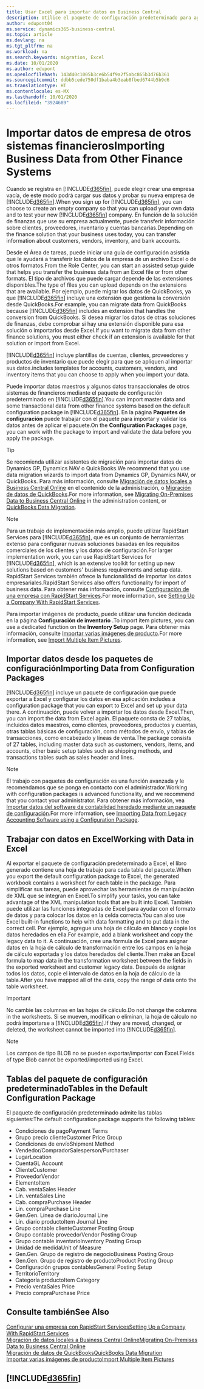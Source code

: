 ```yaml
---
title: Usar Excel para importar datos en Business Central
description: Utilice el paquete de configuración predeterminado para agregar datos de cliente en Excel e importar los datos en Business Central.
author: edupont04
ms.service: dynamics365-business-central
ms.topic: article
ms.devlang: na
ms.tgt_pltfrm: na
ms.workload: na
ms.search.keywords: migration, Excel
ms.date: 10/01/2020
ms.author: edupont
ms.openlocfilehash: 143d40c1005b3ce6b54f9a2f5abc865b3d76b361
ms.sourcegitcommit: ddbb5cede750df1baba4b3eab8fbed6744b5b9d6
ms.translationtype: HT
ms.contentlocale: es-MX
ms.lasthandoff: 10/01/2020
ms.locfileid: "3924689"
---
```

# <a name="importing-business-data-from-other-finance-systems"></a><span data-ttu-id="9891d-103">Importar datos de empresa de otros sistemas financieros</span><span class="sxs-lookup"><span data-stu-id="9891d-103">Importing Business Data from Other Finance Systems</span></span>

<span data-ttu-id="9891d-104">Cuando se registra en [!INCLUDE[d365fin](includes/d365fin_md.md)], puede elegir crear una empresa vacía, de este modo podrá cargar sus datos y probar su nueva empresa de [!INCLUDE[d365fin](includes/d365fin_md.md)].</span><span class="sxs-lookup"><span data-stu-id="9891d-104">When you sign up for [!INCLUDE[d365fin](includes/d365fin_md.md)], you can choose to create an empty company so that you can upload your own data and to test your new [!INCLUDE[d365fin](includes/d365fin_md.md)] company.</span></span> <span data-ttu-id="9891d-105">En función de la solución de finanzas que use su empresa actualmente, puede transferir información sobre clientes, proveedores, inventario y cuentas bancarias.</span><span class="sxs-lookup"><span data-stu-id="9891d-105">Depending on the finance solution that your business uses today, you can transfer information about customers, vendors, inventory, and bank accounts.</span></span>  

<span data-ttu-id="9891d-106">Desde el Área de tareas, puede iniciar una guía de configuración asistida que le ayudará a transferir los datos de la empresa de un archivo Excel o de otros formatos.</span><span class="sxs-lookup"><span data-stu-id="9891d-106">From the Role Center, you can start an assisted setup guide that helps you transfer the business data from an Excel file or from other formats.</span></span> <span data-ttu-id="9891d-107">El tipo de archivos que puede cargar depende de las extensiones disponibles.</span><span class="sxs-lookup"><span data-stu-id="9891d-107">The type of files you can upload depends on the extensions that are available.</span></span> <span data-ttu-id="9891d-108">Por ejemplo, puede migrar los datos de QuickBooks, ya que [!INCLUDE[d365fin](includes/d365fin_md.md)] incluye una extensión que gestiona la conversión desde QuickBooks.</span><span class="sxs-lookup"><span data-stu-id="9891d-108">For example, you can migrate data from QuickBooks because [!INCLUDE[d365fin](includes/d365fin_md.md)] includes an extension that handles the conversion from QuickBooks.</span></span> <span data-ttu-id="9891d-109">Si desea migrar los datos de otras soluciones de finanzas, debe comprobar si hay una extensión disponible para esa solución o importarlos desde Excel.</span><span class="sxs-lookup"><span data-stu-id="9891d-109">If you want to migrate data from other finance solutions, you must either check if an extension is available for that solution or import from Excel.</span></span>  

[!INCLUDE[d365fin](includes/d365fin_md.md)] <span data-ttu-id="9891d-110">incluye plantillas de cuentas, clientes, proveedores y productos de inventario que puede elegir para que se apliquen al importar sus datos.</span><span class="sxs-lookup"><span data-stu-id="9891d-110">includes templates for accounts, customers, vendors, and inventory items that you can choose to apply when you import your data.</span></span>

<span data-ttu-id="9891d-111">Puede importar datos maestros y algunos datos transaccionales de otros sistemas de financieros mediante el paquete de configuración predeterminado en [!INCLUDE[d365fin](includes/d365fin_md.md)].</span><span class="sxs-lookup"><span data-stu-id="9891d-111">You can import master data and some transactional data from other finance systems based on the default configuration package in [!INCLUDE[d365fin](includes/d365fin_md.md)].</span></span> <span data-ttu-id="9891d-112">En la página **Paquetes de configuración** puede trabajar con el paquete para importar y validar los datos antes de aplicar el paquete.</span><span class="sxs-lookup"><span data-stu-id="9891d-112">On the **Configuration Packages** page, you can work with the package to import and validate the data before you apply the package.</span></span>  

> [!TIP]  
> <span data-ttu-id="9891d-113">Se recomienda utilizar asistentes de migración para importar datos de Dynamics GP, Dynamics NAV o QuickBooks.</span><span class="sxs-lookup"><span data-stu-id="9891d-113">We recommend that you use data migration wizards to import data from Dynamics GP, Dynamics NAV, or QuickBooks.</span></span> <span data-ttu-id="9891d-114">Para más información, consulte [Migración de datos locales a Business Central Online](/dynamics365/business-central/dev-itpro/administration/migrate-data) en el contenido de la administración, o [Migración de datos de QuickBooks](ui-extensions-quickbooks-data-migration.md).</span><span class="sxs-lookup"><span data-stu-id="9891d-114">For more information, see [Migrating On-Premises Data to Business Central Online](/dynamics365/business-central/dev-itpro/administration/migrate-data) in the administration content, or [QuickBooks Data Migration](ui-extensions-quickbooks-data-migration.md).</span></span>

> [!NOTE]  
> <span data-ttu-id="9891d-115">Para un trabajo de implementación más amplio, puede utilizar RapidStart Services para [!INCLUDE[d365fin](includes/d365fin_md.md)], que es un conjunto de herramientas extenso para configurar nuevas soluciones basadas en los requisitos comerciales de los clientes y los datos de configuración.</span><span class="sxs-lookup"><span data-stu-id="9891d-115">For larger implementation work, you can use RapidStart Services for [!INCLUDE[d365fin](includes/d365fin_md.md)], which is an extensive toolkit for setting up new solutions based on customers' business requirements and setup data.</span></span> <span data-ttu-id="9891d-116">RapidStart Services también ofrece la funcionalidad de importar los datos empresariales.</span><span class="sxs-lookup"><span data-stu-id="9891d-116">RapidStart Services also offers functionality for import of business data.</span></span> <span data-ttu-id="9891d-117">Para obtener más información, consulte [Configuración de una empresa con RapidStart Services](admin-set-up-a-company-with-rapidstart.md).</span><span class="sxs-lookup"><span data-stu-id="9891d-117">For more information, see [Setting Up a Company With RapidStart Services](admin-set-up-a-company-with-rapidstart.md).</span></span>

<span data-ttu-id="9891d-118">Para importar imágenes de producto, puede utilizar una función dedicada en la página **Configuración de inventario** .</span><span class="sxs-lookup"><span data-stu-id="9891d-118">To import item pictures, you can use a dedicated function on the **Inventory Setup** page.</span></span> <span data-ttu-id="9891d-119">Para obtener más información, consulte [Importar varias imágenes de producto](inventory-how-import-item-pictures.md).</span><span class="sxs-lookup"><span data-stu-id="9891d-119">For more information, see [Import Multiple Item Pictures](inventory-how-import-item-pictures.md).</span></span>

## <a name="importing-data-from-configuration-packages"></a><span data-ttu-id="9891d-120">Importar datos desde los paquetes de configuración</span><span class="sxs-lookup"><span data-stu-id="9891d-120">Importing Data from Configuration Packages</span></span>
[!INCLUDE[d365fin](includes/d365fin_md.md)] <span data-ttu-id="9891d-121">incluye un paquete de configuración que puede exportar a Excel y configurar los datos en esa aplicación.</span><span class="sxs-lookup"><span data-stu-id="9891d-121">includes a configuration package that you can export to Excel and set up your data there.</span></span> <span data-ttu-id="9891d-122">A continuación, puede volver a importar los datos desde Excel.</span><span class="sxs-lookup"><span data-stu-id="9891d-122">Then, you can import the data from Excel again.</span></span> <span data-ttu-id="9891d-123">El paquete consta de 27 tablas, incluidos datos maestros, como clientes, proveedores, productos y cuentas, otras tablas básicas de configuración, como métodos de envío, y tablas de transacciones, como encabezado y líneas de venta.</span><span class="sxs-lookup"><span data-stu-id="9891d-123">The package consists of 27 tables, including master data such as customers, vendors, items, and accounts, other basic setup tables such as shipping methods, and transactions tables such as sales header and lines.</span></span>  

> [!NOTE]  
>   <span data-ttu-id="9891d-124">El trabajo con paquetes de configuración es una función avanzada y le recomendamos que se ponga en contacto con el administrador.</span><span class="sxs-lookup"><span data-stu-id="9891d-124">Working with configuration packages is advanced functionality, and we recommend that you contact your administrator.</span></span> <span data-ttu-id="9891d-125">Para obtener más información, vea [Importar datos del software de contabilidad heredado mediante un paquete de configuración](across-import-data-configuration-packages.md).</span><span class="sxs-lookup"><span data-stu-id="9891d-125">For more information, see [Importing Data from Legacy Accounting Software using a Configuration Package](across-import-data-configuration-packages.md).</span></span>

## <a name="working-with-data-in-excel"></a><span data-ttu-id="9891d-126">Trabajar con datos en Excel</span><span class="sxs-lookup"><span data-stu-id="9891d-126">Working with Data in Excel</span></span>
<span data-ttu-id="9891d-127">Al exportar el paquete de configuración predeterminado a Excel, el libro generado contiene una hoja de trabajo para cada tabla del paquete.</span><span class="sxs-lookup"><span data-stu-id="9891d-127">When you export the default configuration package to Excel, the generated workbook contains a worksheet for each table in the package.</span></span> <span data-ttu-id="9891d-128">Para simplificar sus tareas, puede aprovechar las herramientas de manipulación de XML que se integran en Excel.</span><span class="sxs-lookup"><span data-stu-id="9891d-128">To simplify your tasks, you can take advantage of the XML manipulation tools that are built into Excel.</span></span> <span data-ttu-id="9891d-129">También puede utilizar las funciones integradas de Excel para ayudar con el formato de datos y para colocar los datos en la celda correcta.</span><span class="sxs-lookup"><span data-stu-id="9891d-129">You can also use Excel built-in functions to help with data formatting and to put data in the correct cell.</span></span> <span data-ttu-id="9891d-130">Por ejemplo, agregue una hoja de cálculo en blanco y copie los datos heredados en ella.</span><span class="sxs-lookup"><span data-stu-id="9891d-130">For example, add a blank worksheet and copy the legacy data to it.</span></span> <span data-ttu-id="9891d-131">A continuación, cree una fórmula de Excel para asignar datos en la hoja de cálculo de transformación entre los campos en la hoja de cálculo exportada y los datos heredados del cliente.</span><span class="sxs-lookup"><span data-stu-id="9891d-131">Then make an Excel formula to map data in the transformation worksheet between the fields in the exported worksheet and customer legacy data.</span></span> <span data-ttu-id="9891d-132">Después de asignar todos los datos, copie el intervalo de datos en la hoja de cálculo de la tabla.</span><span class="sxs-lookup"><span data-stu-id="9891d-132">After you have mapped all of the data, copy the range of data onto the table worksheet.</span></span>  

> [!IMPORTANT]  
>  <span data-ttu-id="9891d-133">No cambie las columnas en las hojas de cálculo.</span><span class="sxs-lookup"><span data-stu-id="9891d-133">Do not change the columns in the worksheets.</span></span> <span data-ttu-id="9891d-134">Si se mueven, modifican o eliminan, la hoja de cálculo no podrá importarse a [!INCLUDE[d365fin](includes/d365fin_md.md)].</span><span class="sxs-lookup"><span data-stu-id="9891d-134">If they are moved, changed, or deleted, the worksheet cannot be imported into [!INCLUDE[d365fin](includes/d365fin_md.md)].</span></span>

> [!NOTE]
> <span data-ttu-id="9891d-135">Los campos de tipo BLOB no se pueden exportar/importar con Excel.</span><span class="sxs-lookup"><span data-stu-id="9891d-135">Fields of type Blob cannot be exported/imported using Excel.</span></span>

## <a name="tables-in-the-default-configuration-package"></a><span data-ttu-id="9891d-136">Tablas del paquete de configuración predeterminado</span><span class="sxs-lookup"><span data-stu-id="9891d-136">Tables in the Default Configuration Package</span></span>
<span data-ttu-id="9891d-137">El paquete de configuración predeterminado admite las tablas siguientes:</span><span class="sxs-lookup"><span data-stu-id="9891d-137">The default configuration package supports the following tables:</span></span>

-   <span data-ttu-id="9891d-138">Condiciones de pago</span><span class="sxs-lookup"><span data-stu-id="9891d-138">Payment Terms</span></span>
-   <span data-ttu-id="9891d-139">Grupo precio cliente</span><span class="sxs-lookup"><span data-stu-id="9891d-139">Customer Price Group</span></span>
-   <span data-ttu-id="9891d-140">Condiciones de envío</span><span class="sxs-lookup"><span data-stu-id="9891d-140">Shipment Method</span></span>
-   <span data-ttu-id="9891d-141">Vendedor/Comprador</span><span class="sxs-lookup"><span data-stu-id="9891d-141">Salesperson/Purchaser</span></span>
-   <span data-ttu-id="9891d-142">Lugar</span><span class="sxs-lookup"><span data-stu-id="9891d-142">Location</span></span>
-   <span data-ttu-id="9891d-143">Cuenta</span><span class="sxs-lookup"><span data-stu-id="9891d-143">GL Account</span></span>
-   <span data-ttu-id="9891d-144">Cliente</span><span class="sxs-lookup"><span data-stu-id="9891d-144">Customer</span></span>
-   <span data-ttu-id="9891d-145">Proveedor</span><span class="sxs-lookup"><span data-stu-id="9891d-145">Vendor</span></span>
-   <span data-ttu-id="9891d-146">Elemento</span><span class="sxs-lookup"><span data-stu-id="9891d-146">Item</span></span>
-   <span data-ttu-id="9891d-147">Cab. venta</span><span class="sxs-lookup"><span data-stu-id="9891d-147">Sales Header</span></span>
-   <span data-ttu-id="9891d-148">Lín. venta</span><span class="sxs-lookup"><span data-stu-id="9891d-148">Sales Line</span></span>
-   <span data-ttu-id="9891d-149">Cab. compra</span><span class="sxs-lookup"><span data-stu-id="9891d-149">Purchase Header</span></span>
-   <span data-ttu-id="9891d-150">Lín. compra</span><span class="sxs-lookup"><span data-stu-id="9891d-150">Purchase Line</span></span>
-   <span data-ttu-id="9891d-151">Gen.</span><span class="sxs-lookup"><span data-stu-id="9891d-151">Gen.</span></span> <span data-ttu-id="9891d-152">Línea de diario</span><span class="sxs-lookup"><span data-stu-id="9891d-152">Journal Line</span></span>
-   <span data-ttu-id="9891d-153">Lín. diario producto</span><span class="sxs-lookup"><span data-stu-id="9891d-153">Item Journal Line</span></span>
-   <span data-ttu-id="9891d-154">Grupo contable cliente</span><span class="sxs-lookup"><span data-stu-id="9891d-154">Customer Posting Group</span></span>
-   <span data-ttu-id="9891d-155">Grupo contable proveedor</span><span class="sxs-lookup"><span data-stu-id="9891d-155">Vendor Posting Group</span></span>
-   <span data-ttu-id="9891d-156">Grupo contable inventario</span><span class="sxs-lookup"><span data-stu-id="9891d-156">Inventory Posting Group</span></span>
-   <span data-ttu-id="9891d-157">Unidad de medida</span><span class="sxs-lookup"><span data-stu-id="9891d-157">Unit of Measure</span></span>
-   <span data-ttu-id="9891d-158">Gen.</span><span class="sxs-lookup"><span data-stu-id="9891d-158">Gen.</span></span> <span data-ttu-id="9891d-159">Grupo de registro de negocio</span><span class="sxs-lookup"><span data-stu-id="9891d-159">Business Posting Group</span></span>
-   <span data-ttu-id="9891d-160">Gen.</span><span class="sxs-lookup"><span data-stu-id="9891d-160">Gen.</span></span> <span data-ttu-id="9891d-161">Grupo de registro de producto</span><span class="sxs-lookup"><span data-stu-id="9891d-161">Product Posting Group</span></span>
-   <span data-ttu-id="9891d-162">Configuración grupos contables</span><span class="sxs-lookup"><span data-stu-id="9891d-162">General Posting Setup</span></span>
-   <span data-ttu-id="9891d-163">Territorio</span><span class="sxs-lookup"><span data-stu-id="9891d-163">Territory</span></span>
-   <span data-ttu-id="9891d-164">Categoría producto</span><span class="sxs-lookup"><span data-stu-id="9891d-164">Item Category</span></span>
-   <span data-ttu-id="9891d-165">Precio venta</span><span class="sxs-lookup"><span data-stu-id="9891d-165">Sales Price</span></span>
-   <span data-ttu-id="9891d-166">Precio compra</span><span class="sxs-lookup"><span data-stu-id="9891d-166">Purchase Price</span></span>

## <a name="see-also"></a><span data-ttu-id="9891d-167">Consulte también</span><span class="sxs-lookup"><span data-stu-id="9891d-167">See Also</span></span>
[<span data-ttu-id="9891d-168">Configurar una empresa con RapidStart Services</span><span class="sxs-lookup"><span data-stu-id="9891d-168">Setting Up a Company With RapidStart Services</span></span>](admin-set-up-a-company-with-rapidstart.md)  
[<span data-ttu-id="9891d-169">Migración de datos locales a Business Central Online</span><span class="sxs-lookup"><span data-stu-id="9891d-169">Migrating On-Premises Data to Business Central Online</span></span>](/dynamics365/business-central/dev-itpro/administration/migrate-data)  
[<span data-ttu-id="9891d-170">Migración de datos de QuickBooks</span><span class="sxs-lookup"><span data-stu-id="9891d-170">QuickBooks Data Migration</span></span>](ui-extensions-quickbooks-data-migration.md)  
[<span data-ttu-id="9891d-171">Importar varias imágenes de producto</span><span class="sxs-lookup"><span data-stu-id="9891d-171">Import Multiple Item Pictures</span></span>](inventory-how-import-item-pictures.md)

## [!INCLUDE[d365fin](includes/free_trial_md.md)]  
